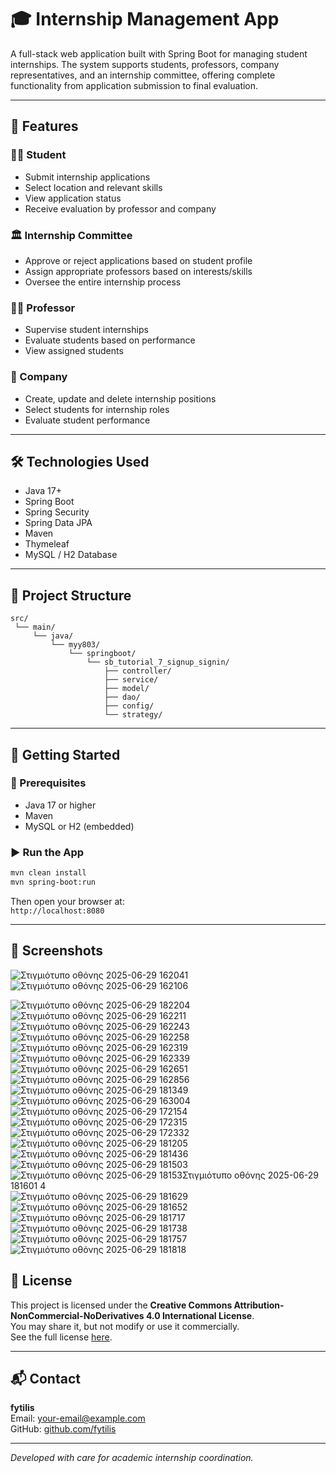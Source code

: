 
# 🎓 Internship Management App

A full-stack web application built with Spring Boot for managing student internships. The system supports students, professors, company representatives, and an internship committee, offering complete functionality from application submission to final evaluation.

---

## 📌 Features

### 👨‍🎓 Student
- Submit internship applications
- Select location and relevant skills
- View application status
- Receive evaluation by professor and company

### 🏛 Internship Committee
- Approve or reject applications based on student profile
- Assign appropriate professors based on interests/skills
- Oversee the entire internship process

### 👨‍🏫 Professor
- Supervise student internships
- Evaluate students based on performance
- View assigned students

### 🏢 Company
- Create, update and delete internship positions
- Select students for internship roles
- Evaluate student performance

---

## 🛠 Technologies Used

- Java 17+
- Spring Boot
- Spring Security
- Spring Data JPA
- Maven
- Thymeleaf
- MySQL / H2 Database

---

## 📂 Project Structure

```
src/
 └── main/
     └── java/
         └── myy803/
             └── springboot/
                 └── sb_tutorial_7_signup_signin/
                     ├── controller/
                     ├── service/
                     ├── model/
                     ├── dao/
                     ├── config/
                     └── strategy/
```

---

## 🚀 Getting Started

### 🧱 Prerequisites

- Java 17 or higher
- Maven
- MySQL or H2 (embedded)

### ▶️ Run the App

```bash
mvn clean install
mvn spring-boot:run
```

Then open your browser at:  
`http://localhost:8080`

---

## 📸 Screenshots
![Στιγμιότυπο οθόνης 2025-06-29 162041](https://github.com/user-attachments/assets/378071ad-c7f6-489c-bd2d-83934df37f90)
![Στιγμιότυπο οθόνης 2025-06-29 162106](https://github.com/user-attachments/assets/e065ff3f-88b0-46c6-9317-8277d8c004d3)

![Στιγμιότυπο οθόνης 2025-06-29 182204](https://github.com/user-attachments/assets/00ee58f5-d407-4125-b4a1-1262434cbe67)
![Στιγμιότυπο οθόνης 2025-06-29 162211](https://github.com/user-attachments/assets/21f7d60e-de0c-4a60-98ad-b6191cc322c9)
![Στιγμιότυπο οθόνης 2025-06-29 162243](https://github.com/user-attachments/assets/4f2ae9e5-ee7e-43f1-ba28-5ef4fcd70dd8)
![Στιγμιότυπο οθόνης 2025-06-29 162258](https://github.com/user-attachments/assets/72cd8af4-cb17-44b9-b3a9-c6920ff44a70)
![Στιγμιότυπο οθόνης 2025-06-29 162319](https://github.com/user-attachments/assets/af9fbaa0-db6a-45d8-825a-8ab21d49e1a6)
![Στιγμιότυπο οθόνης 2025-06-29 162339](https://github.com/user-attachments/assets/72c7f26f-0aa1-4544-a46e-81edbcdc2b1f)
![Στιγμιότυπο οθόνης 2025-06-29 162651](https://github.com/user-attachments/assets/1c470877-d662-4bf4-bf09-dcea994411da)
![Στιγμιότυπο οθόνης 2025-06-29 162856](https://github.com/user-attachments/assets/4a68e698-41fb-4d34-b629-5e9a6e71bf76)
![Στιγμιότυπο οθόνης 2025-06-29 181349](https://github.com/user-attachments/assets/5a7b95af-2d58-4342-b42d-341e12afa956)
![Στιγμιότυπο οθόνης 2025-06-29 163004](https://github.com/user-attachments/assets/6a912ee1-c0f5-4106-ab0b-af5e91790cc3)
![Στιγμιότυπο οθόνης 2025-06-29 172154](https://github.com/user-attachments/assets/5d559c96-47c6-4dd3-9124-4230567a9737)
![Στιγμιότυπο οθόνης 2025-06-29 172315](https://github.com/user-attachments/assets/f721d9b2-165f-4140-8cfd-3031792c7a96)
![Στιγμιότυπο οθόνης 2025-06-29 172332](https://github.com/user-attachments/assets/735a3a0d-77f1-4496-81f4-7beebabfb21a)
![Στιγμιότυπο οθόνης 2025-06-29 181205](https://github.com/user-attachments/assets/7df57f8d-3a35-487b-9f19-13e7b1a06a9d)
![Στιγμιότυπο οθόνης 2025-06-29 181436](https://github.com/user-attachments/assets/800c28d0-c14b-4842-a405-b566a352ba3b)
![Στιγμιότυπο οθόνης 2025-06-29 181503](https://github.com/user-attachments/assets/8831c6a9-0450-4b57-aadd-ded8ecca9ba4)
![Στιγμιότυπο οθόνης 2025-06-29 18153![Στιγμιότυπο οθόνης 2025-06-29 181601](https://github.com/user-attachments/assets/a99329be-c02f-4e6d-8479-5c4f309de8b6)
4](https://github.com/user-attachments/assets/abc61d7b-290e-445d-8750-81e1f9027cf5)
![Στιγμιότυπο οθόνης 2025-06-29 181629](https://github.com/user-attachments/assets/4ac05802-6144-4293-a264-33e78a83a8e7)
![Στιγμιότυπο οθόνης 2025-06-29 181652](https://github.com/user-attachments/assets/d4e40099-d553-42a0-82a7-981705f3538a)
![Στιγμιότυπο οθόνης 2025-06-29 181717](https://github.com/user-attachments/assets/41a979a8-c0e7-449a-bf8b-0c98b1890e78)
![Στιγμιότυπο οθόνης 2025-06-29 181738](https://github.com/user-attachments/assets/aae50a8b-2ded-46ee-808f-8a4fabf3754f)
![Στιγμιότυπο οθόνης 2025-06-29 181757](https://github.com/user-attachments/assets/56057044-05e3-4e93-95f1-ce12bf5337b0)
![Στιγμιότυπο οθόνης 2025-06-29 181818](https://github.com/user-attachments/assets/de4b8816-c3d0-4ce3-a221-37c3c76bd233)




## 📄 License

This project is licensed under the **Creative Commons Attribution-NonCommercial-NoDerivatives 4.0 International License**.  
You may share it, but not modify or use it commercially.  
See the full license [here](./LICENSE.txt).

---

## 📬 Contact

**fytilis**  
Email: your-email@example.com  
GitHub: [github.com/fytilis](https://github.com/fytilis)

---

_Developed with care for academic internship coordination._
